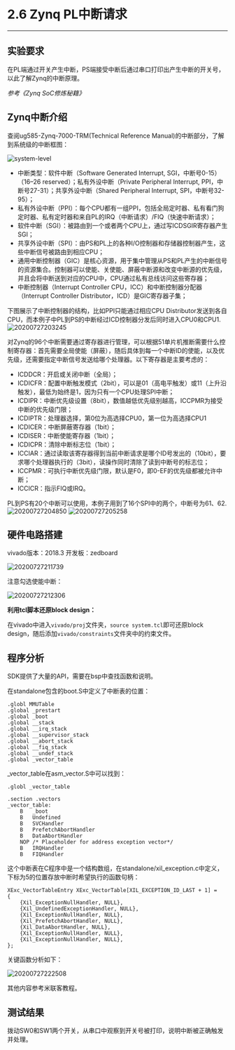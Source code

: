 # 2.6	Zynq PL中断请求

-----

## 实验要求

在PL端通过开关产生中断，PS端接受中断后通过串口打印出产生中断的开关号，以此了解Zynq的中断原理。

*参考《Zynq SoC修炼秘籍》*


## Zynq中断介绍

查阅ug585-Zynq-7000-TRM(Technical Reference Manual)的中断部分，了解到系统级的中断框图：

![system-level](https://raw.githubusercontent.com/wxiang357/Image/master/system_level.png)

* 中断类型：软件中断（Software Generated Interrupt, SGI，中断号0-15）（16–26 reserved）；私有外设中断（Private Peripheral Interrupt, PPI，中断号27-31）；共享外设中断（Shared Peripheral Interrupt, SPI，中断号32-95）；
* 私有外设中断（PPI）：每个CPU都有一组PPI，包括全局定时器、私有看门狗定时器、私有定时器和来自PL的IRQ（中断请求）/FIQ（快速中断请求）；
* 软件中断（SGI）：被路由到一个或者两个CPU上，通过写ICDSGIR寄存器产生SGI；
* 共享外设中断（SPI）：由PS和PL上的各种I/O控制器和存储器控制器产生，这些中断信号被路由到相应CPU；
* 通用中断控制器（GIC）是核心资源，用于集中管理从PS和PL产生的中断信号的资源集合。控制器可以使能、关使能、屏蔽中断源和改变中断源的优先级，并且会将中断送到对应的CPU中，CPU通过私有总线访问这些寄存器；
* 中断控制器（Interrupt Controller CPU，ICC）和中断控制器分配器（Interrupt Controller Distributor，ICD）是GIC寄存器子集；

下图展示了中断控制器的结构，比如PPI只能通过相应CPU Distributor发送到各自CPU，而本例子中PL到PS的中断经过ICD控制器分发后同时进入CPU0和CPU1.
![20200727203245](https://raw.githubusercontent.com/wxiang357/Image/master/20200727203245.png)

对Zynq的96个中断需要通过寄存器进行管理，可以根据51单片机推断需要什么控制寄存器：首先需要全局使能（屏蔽），随后具体到每一个中断ID的使能，以及优先级，还需要指定中断信号发送给哪个处理器。以下寄存器是主要考虑的：

* ICDDCR：开启或关闭中断（全局）；
* ICDICFR：配置中断触发模式（2bit），可以是01（高电平触发）或11（上升沿触发），最低为始终是1，因为只有一个CPU处理SPI中断；
* ICDIPR：中断优先级设置（8bit），数值越低优先级别越高，ICCPMR为接受中断的优先级门限；
* ICDIPTR：处理器选择，第0位为高选择CPU0，第一位为高选择CPU1
* ICDICER：中断屏蔽寄存器（1bit）；
* ICDISER：中断使能寄存器（1bit）；
* ICDICPR：清除中断标志位（1bit）；
* ICCIAR：通过读取该寄存器得到当前中断请求是哪个ID号发出的（10bit），要求哪个处理器执行的（3bit），读操作同时清除了读到中断号的标志位；
* ICCPMR：可执行中断优先级门限，默认是F0，即0-EF的优先级都被允许中断；
* ICCICR：指示FIQ或IRQ。

PL到PS有20个中断可以使用，本例子用到了16个SPI中的两个，中断号为61、62.
![20200727204850](https://raw.githubusercontent.com/wxiang357/Image/master/20200727204850.png)
![20200727205258](https://raw.githubusercontent.com/wxiang357/Image/master/20200727205258.png)


## 硬件电路搭建

vivado版本：2018.3
开发板：zedboard

![20200727211739](https://raw.githubusercontent.com/wxiang357/Image/master/20200727211739.png)

注意勾选使能中断：

![20200727212306](https://raw.githubusercontent.com/wxiang357/Image/master/20200727212306.png)

**利用tcl脚本还原block design：**

在vivado中进入`vivado/proj`文件夹，`source system.tcl`即可还原block design，随后添加`vivado/constraints`文件夹中的约束文件。


## 程序分析

SDK提供了大量的API，需要在bsp中查找函数和说明。

在standalone包含的boot.S中定义了中断表的位置：


```
.globl MMUTable
.global _prestart
.global _boot
.global __stack
.global __irq_stack
.global __supervisor_stack
.global __abort_stack
.global __fiq_stack
.global __undef_stack
.global _vector_table
```

_vector_table在asm_vector.S中可以找到：

```
.globl _vector_table

.section .vectors
_vector_table:
	B	_boot
	B	Undefined
	B	SVCHandler
	B	PrefetchAbortHandler
	B	DataAbortHandler
	NOP	/* Placeholder for address exception vector*/
	B	IRQHandler
	B	FIQHandler
```

这个中断表在C程序中是一个结构数组，在standalone/xil_exception.c中定义，下标为5的位置存放中断时希望执行的函数句柄：

```
XExc_VectorTableEntry XExc_VectorTable[XIL_EXCEPTION_ID_LAST + 1] =
{
	{Xil_ExceptionNullHandler, NULL},
	{Xil_UndefinedExceptionHandler, NULL},
	{Xil_ExceptionNullHandler, NULL},
	{Xil_PrefetchAbortHandler, NULL},
	{Xil_DataAbortHandler, NULL},
	{Xil_ExceptionNullHandler, NULL},
	{Xil_ExceptionNullHandler, NULL},
};
```

关键函数分析如下：

![20200727222508](https://raw.githubusercontent.com/wxiang357/Image/master/20200727222508.png)

其他内容参考米联客教程。

## 测试结果

拨动SW0和SW1两个开关，从串口中观察到开关号被打印，说明中断被正确触发并处理。
